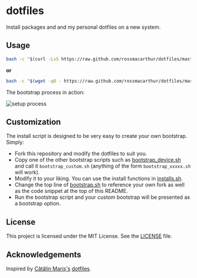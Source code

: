 # dotfiles

Install packages and and my personal dotfiles on a new system.

## Usage

```bash
bash -c "$(curl -LsS https://raw.github.com/rossmacarthur/dotfiles/master/bootstrap/bootstrap.sh)"
```

**or**

```bash
bash -c "$(wget -qO - https://raw.github.com/rossmacarthur/dotfiles/master/bootstrap/bootstrap.sh)"
```

The bootstrap process in action:

![setup process](https://user-images.githubusercontent.com/17109887/38251198-1295fefa-3751-11e8-9e0d-c607934cb04e.gif)

## Customization

The install script is designed to be very easy to create your own bootstrap. Simply:

* Fork this repository and modify the dotfiles to suit you.
* Copy one of the other bootstrap scripts such as [bootstrap_device.sh](https://github.com/rossmacarthur/dotfiles/blob/master/bootstrap/bootstrap_device.sh) and call it `bootstrap_custom.sh` (anything of the form `bootstrap_xxxxx.sh` will work).
* Modify it to your liking. You can use the install functions in [installs.sh](https://github.com/rossmacarthur/dotfiles/blob/master/bootstrap/installs.sh).
* Change the top line of [bootstrap.sh](https://github.com/rossmacarthur/dotfiles/blob/master/bootstrap/bootstrap.sh) to reference your own fork as well as the code snippet at the top of this README.
* Run the bootstrap script and your custom bootstrap will be presented as a bootstrap option.

## License

This project is licensed under the MIT License. See the [LICENSE](LICENSE) file.

## Acknowledgements

Inspired by [Cătălin Mariș's](https://github.com/alrra) [dotfiles](https://github.com/alrra/dotfiles).
